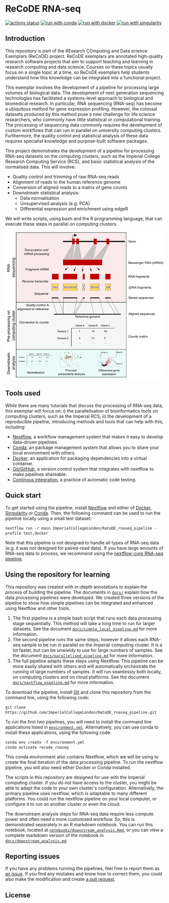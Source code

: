
ReCoDE RNA-seq
================

<!-- buttons -->
[![actions status](https://github.com/ImperialCollegeLondon/ReCoDE_rnaseq_pipeline/workflows/Pipeline%20CI/badge.svg)](https://github.com/ImperialCollegeLondon/ReCoDE_rnaseq_pipeline/actions)
[![run with conda](http://img.shields.io/badge/run%20with-conda-3EB049?logo=anaconda)](https://docs.conda.io/en/latest/)
[![run with docker](https://img.shields.io/badge/run%20with-docker-0db7ed?logo=docker)](https://www.docker.com/)
[![run with singularity](https://img.shields.io/badge/run%20with-singularity-1d355c.svg)](https://sylabs.io/docs/)

## Introduction

This repository is part of the REsearch COmputing and Data science Exemplars (ReCoDE) project. ReCoDE exemplars are annotated high-quality research software projects that aim to support teaching and learning in research computing and data science. Courses on these topics usually focus on a single topic at a time, so ReCoDE exemplars help students understand how this knowledge can be integrated into a functional project.

This exemplar involves the development of a pipeline for processing large volumes of biological data. The development of next generation sequencing technologies has facilitated a systems-level approach to biological and biomedical research. In particular, RNA sequencing (RNA-seq) has become a ubiquitous method for gene expression profiling. However, the colossal datasets produced by this method pose a new challenge for life science researchers, who commonly have little statistical or computational training. The processing of sequencing data commonly requires the development of custom workflows that can run in parallel on university computing clusters. Furthermore, the quality control and statistical analysis of these data requires specialist knowledge and purpose-built software packages.

This project demonstrates the development of a pipeline for processing RNA-seq datasets on the computing clusters, such as the Imperial College Research Computing Service (RCS), and basic statistical analysis of the normalised data. This will involve: 

- Quality control and trimming of raw RNA-seq reads
- Alignment of reads to the human reference genome
- Conversion of aligned reads to a matrix of gene counts
- Downstream statistical analysis:
  - Data normalisation 
  - Unsupervised analysis (e.g. PCA)
  - Differential expression and enrichment using edgeR

We will write scripts, using bash and the R programming language, that can execute these steps in parallel on computing clusters. 

![A flow diagram outlining the RNA-seq analysis workflow](assets/flow.png?raw=true "An overview of RNA sequencing, data preprocessing and downstream analysis.")

## Tools used

While there are many tutorials that discuss the processing of RNA-seq data, this exemplar will focus on: i) the parallelisation of bioinformatics tools on computing clusters, such as the Imperial RCS; ii) the development of a reproducible pipeline, introducing methods and tools that can help with this, including:
- [Nextflow](https://www.nextflow.io/), a workflow management system that makes it easy to develop data-driven pipelines.
- [Conda](https://docs.conda.io/en/latest/), an package management system that allows you to share your local environment with others.
- [Docker](https://www.docker.com/), an application for packaging dependencies into a virtual container. 
- [Git/GitHub](https://github.com/ImperialCollegeLondon/ReCoDE_rnaseq_pipeline/), a version control system that integrates with nextflow to make pipelines shareable.
- [Continous integration](https://github.com/ImperialCollegeLondon/ReCoDE_rnaseq_pipeline/actions), a practice of automatic code testing.

## Quick start

To get started using the pipeline, install [Nextflow](https://www.nextflow.io/docs/latest/getstarted.html) and either of [Docker](https://www.docker.com/), [Singularity](https://sylabs.io/docs) or [Conda](https://docs.conda.io/en/latest/). Then, the following command can be used to run the pipeline locally using a small test dataset:

```
nextflow run -r main ImperialCollegeLondon/ReCoDE_rnaseq_pipeline -profile test,docker
```

Note that this pipeline is not designed to handle all types of RNA-seq data (e.g. it was not designed for paired-read data). If you have large amounts of RNA-seq data to process, we recommend using the [nextflow-core RNA-seq pipeline](https://github.com/nf-core/rnaseq).

## Using the repository for learning

This repository was created with in-depth annotations to explain the process of building the pipeline. The documents in [`docs/`](https://github.com/ImperialCollegeLondon/ReCoDE_rnaseq_pipeline/tree/main/learning) explain how the data processing pipelines were developed. We created three versions of the pipeline to show how simple pipelines can be integrated and enhanced using Nextflow and other tools. 

1. The first pipeline is a simple bash script that runs each data processing stage sequentially. This method will take a long time to run for larger datasets. See the document [`docs/simple_local_pipeline.md`](https://github.com/ImperialCollegeLondon/ReCoDE_rnaseq_pipeline/tree/main/docs/simple_local_pipeline.md) for more information.
2. The second pipeline runs the same steps, however it allows each RNA-seq sample to be run in parallel on the Imperial computing cluster. It is a lot faster, but can be unwieldy to use for large numbers of samples. See the document [`docs/parallelised_pipeline.md`](https://github.com/ImperialCollegeLondon/ReCoDE_rnaseq_pipeline/tree/main/docs/parallelised_pipeline.md) for more information. 
3. The full pipeline adapts these steps using Nextflow. This pipeline can be more easily shared with others and will automatically orchestrate the running of large numbers of samples. It will run seamlessly both locally, on computing clusters and on cloud platforms. See the document [`docs/nextflow_pipeline.md`](https://github.com/ImperialCollegeLondon/ReCoDE_rnaseq_pipeline/tree/main/docs/nextflow_pipeline.md) for more information.

To download the pipeline, install [Git](https://github.com/git-guides/install-git) and clone this repository from the command line, using the following code:
```
git clone https://github.com/ImperialCollegeLondon/ReCoDE_rnaseq_pipeline.git
```

To run the first two pipelines, you will need to install the command line applications listed in [`environment.yml`](https://github.com/ImperialCollegeLondon/ReCoDE_rnaseq_pipeline/blob/main/environment.yml). Alternatively, you can use conda to install these applications, using the following code:
```
conda env create -f environment.yml
conda activate recode_rnaseq
```

This conda environment also contains Nextflow, which we will be using to create the final iteration of the data processing pipeline. To run the nextflow pipeline, you will also need either Docker or Conda installed. 

The scripts in this repository are designed for use with the Imperial computing cluster. If you do not have access to the cluster, you might be able to adapt the code to your own cluster's configuration. Alternatively, the primary pipeline uses nextflow, which is adaptable to many different platforms. You could run the nextflow pipeline on your local computer, or configure it to run on another cluster or even the cloud.

The downstream analysis steps for RNA-seq data require less compute power and often need a more customised workflow. So, this is demonstrated separately in an R markdown notebook. You can run this notebook, located at [`notebooks/downstream_analysis.Rmd`](https://github.com/ImperialCollegeLondon/ReCoDE_rnaseq_pipeline/tree/main/notebooks/downstream_analysis.Rmd), or you can view a complete markdown version of the notebook in [`docs/downstream_analysis.md`](https://github.com/ImperialCollegeLondon/ReCoDE_rnaseq_pipeline/tree/main/docs/downstream_analysis.md). 

## Reporting issues

If you have any problems running the pipelines, feel free to report them as [an issue](https://github.com/ImperialCollegeLondon/ReCoDE_rnaseq_pipeline/issues). If you find any mistakes and know how to correct them, you could also make the modification and create [a pull request](https://github.com/ImperialCollegeLondon/ReCoDE_rnaseq_pipeline/pulls).

## License

